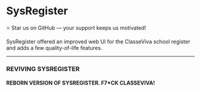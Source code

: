 # SysRegister

⭐ Star us on GitHub — your support keeps us motivated!

SysRegister offered an improved web UI for the ClasseViva school register and adds a few quality-of-life features.

---

### REVIVING SYSREGISTER
#### REBORN VERSION OF SYSREGISTER. F7*CK CLASSEVIVA!

